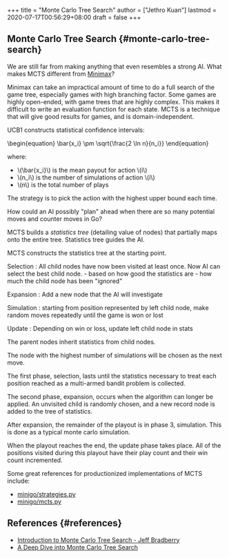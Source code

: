 +++
title = "Monte Carlo Tree Search"
author = ["Jethro Kuan"]
lastmod = 2020-07-17T00:56:29+08:00
draft = false
+++

## Monte Carlo Tree Search {#monte-carlo-tree-search}

We are still far from making anything that even resembles a strong AI.
What makes MCTS different from [Minimax](https://en.wikipedia.org/wiki/Minimax)?

Minimax can take an impractical amount of time to do a full search of
the game tree, especially games with high branching factor. Some games
are highly open-ended, with game trees that are highly complex. This
makes it difficult to write an evaluation function for each state.
MCTS is a technique that will give good results for games, and is
domain-independent.

UCB1 constructs statistical confidence intervals:

\begin{equation}
\bar{x_i} \pm \sqrt{\frac{2 \ln n}{n_i}}
\end{equation}

where:

- \\(\bar{x_i}\\) is the mean payout for action \\(i\\)
- \\(n_i\\) is the number of simulations of action \\(i\\)
- \\(n\\) is the total number of plays

The strategy is to pick the action with the highest upper bound each time.

How could an AI possibly "plan" ahead when there are so many potential
moves and counter moves in Go?

MCTS builds a _statistics tree_ (detailing value of nodes) that
partially maps onto the entire tree. Statistics tree guides the AI.

MCTS constructs the statistics tree at the starting point.

Selection
: All child nodes have now been visited at least once.
Now AI can select the best child node. - based on how good the statistics are - how much the child node has been "ignored"

Expansion
: Add a new node that the AI will investigate

Simulation
: starting from position represented by left child node,
make random moves repeatedly until the game is won or lost

Update
: Depending on win or loss, update left child node in stats

The parent nodes inherit statistics from child nodes.

The node with the highest number of simulations will be chosen as the
next move.

The first phase, selection, lasts until the statistics necessary to
treat each position reached as a multi-armed bandit problem is
collected.

The second phase, expansion, occurs when the algorithm can longer be
applied. An unvisited child is randomly chosen, and a new record node
is added to the tree of statistics.

After expansion, the remainder of the playout is in phase 3,
simulation. This is done as a typical monte carlo simulation.

When the playout reaches the end, the update phase takes place. All of
the positions visited during this playout have their play count and
their win count incremented.

Some great references for productionized implementations of MCTS
include:

- [minigo/strategies.py](https://github.com/tensorflow/minigo/blob/master/strategies.py)
- [minigo/mcts.py](https://github.com/tensorflow/minigo/blob/master/mcts.py)

## References {#references}

- [Introduction to Monte Carlo Tree Search - Jeff Bradberry](https://jeffbradberry.com/posts/2015/09/intro-to-monte-carlo-tree-search/)
- [A Deep Dive into Monte Carlo Tree Search](http://www.moderndescartes.com/essays/deep%5Fdive%5Fmcts/)
